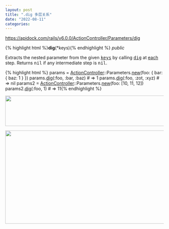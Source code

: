 ```yaml
---
layout: post
title: ".dig 多层关系"
date: "2022-08-11"
categories: 
---
```

<p><a href="https://apidock.com/rails/v6.0.0/ActionController/Parameters/dig">https://apidock.com/rails/v6.0.0/ActionController/Parameters/dig</a></p>
<p>{% highlight html %}<strong>dig</strong>(*keys){% endhighlight %} <em>public</em></p>
<div class="description">
<p>Extracts the nested parameter from the given <tt><a href="https://apidock.com/rails/ActionController/Parameters/keys">keys</a></tt> by calling <tt><a href="https://apidock.com/rails/ActionController/Parameters/dig">dig</a></tt> at <a href="https://apidock.com/rails/ActionController/Parameters/each">each</a> step. Returns <tt>nil</tt> if any intermediate step is <tt>nil</tt>.</p>
{% highlight html %}
<span class="ident">params</span> <span class="punct">=</span> <span class="constant"><a href="https://apidock.com/rails/ActionController">ActionController</a></span><span class="punct">::</span><span class="constant">Parameters</span><span class="punct">.</span><span class="ident"><a href="https://apidock.com/rails/ActionController/Parameters/new/class">new</a></span><span class="punct">(</span><span class="ident">foo</span><span class="punct">:</span> <span class="punct">{</span> <span class="ident">bar</span><span class="punct">:</span> <span class="punct">{</span> <span class="ident">baz</span><span class="punct">:</span> <span class="number">1</span> <span class="punct">}</span> <span class="punct">})</span>
<span class="ident">params</span><span class="punct">.</span><span class="ident"><a href="https://apidock.com/rails/ActionController/Parameters/dig">dig</a></span><span class="punct">(</span><span class="symbol">:foo</span><span class="punct">,</span> <span class="symbol">:bar</span><span class="punct">,</span> <span class="symbol">:baz</span><span class="punct">)</span> <span class="comment"># =&gt; 1</span>
<span class="ident">params</span><span class="punct">.</span><span class="ident"><a href="https://apidock.com/rails/ActionController/Parameters/dig">dig</a></span><span class="punct">(</span><span class="symbol">:foo</span><span class="punct">,</span> <span class="symbol">:zot</span><span class="punct">,</span> <span class="symbol">:xyz</span><span class="punct">)</span> <span class="comment"># =&gt; nil</span>
<span class="ident">params2</span> <span class="punct">=</span> <span class="constant"><a href="https://apidock.com/rails/ActionController">ActionController</a></span><span class="punct">::</span><span class="constant">Parameters</span><span class="punct">.</span><span class="ident"><a href="https://apidock.com/rails/ActionController/Parameters/new/class">new</a></span><span class="punct">(</span><span class="ident">foo</span><span class="punct">:</span> <span class="punct">[</span><span class="number">10</span><span class="punct">,</span> <span class="number">11</span><span class="punct">,</span> <span class="number">12</span><span class="punct">])</span>
<span class="ident">params2</span><span class="punct">.</span><span class="ident"><a href="https://apidock.com/rails/ActionController/Parameters/dig">dig</a></span><span class="punct">(</span><span class="symbol">:foo</span><span class="punct">,</span> <span class="number">1</span><span class="punct">)</span> <span class="comment"># =&gt; 11</span>{% endhighlight %}
<p><img height="97" src="/uploads/ckeditor/pictures/204/image-20220811112121-1.png" width="710" /></p>
<p><img height="297" src="/uploads/ckeditor/pictures/205/image-20220811112152-2.png" width="1341" /></p>
</div>
